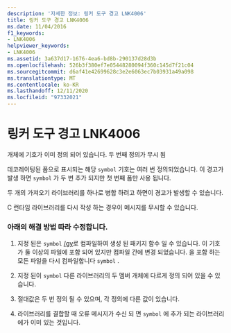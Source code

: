```yaml
---
description: '자세한 정보: 링커 도구 경고 LNK4006'
title: 링커 도구 경고 LNK4006
ms.date: 11/04/2016
f1_keywords:
- LNK4006
helpviewer_keywords:
- LNK4006
ms.assetid: 3a637d17-1676-4ea6-bd8b-290137d28d3b
ms.openlocfilehash: 526b3f380ef7e05448280094f360c145d7f21c04
ms.sourcegitcommit: d6af41e42699628c3e2e6063ec7b03931a49a098
ms.translationtype: MT
ms.contentlocale: ko-KR
ms.lasthandoff: 12/11/2020
ms.locfileid: "97332021"
---
```

# <a name="linker-tools-warning-lnk4006"></a>링커 도구 경고 LNK4006

개체에 기호가 이미 정의 되어 있습니다. 두 번째 정의가 무시 됨

데코레이팅된 폼으로 표시되는 해당 `symbol` 기호는 여러 번 정의되었습니다. 이 경고가 발생 하면 `symbol` 가 두 번 추가 되지만 첫 번째 폼만 사용 됩니다.

두 개의 가져오기 라이브러리를 하나로 병합 하려고 하면이 경고가 발생할 수 있습니다.

C 런타임 라이브러리를 다시 작성 하는 경우이 메시지를 무시할 수 있습니다.

### <a name="to-fix-by-using-the-following-possible-solutions"></a>아래의 해결 방법 따라 수정합니다.

1. 지정 된은 `symbol` [/gy](../../build/reference/gy-enable-function-level-linking.md)로 컴파일하여 생성 된 패키지 함수 일 수 있습니다. 이 기호가 둘 이상의 파일에 포함 되어 있지만 컴파일 간에 변경 되었습니다. 을 포함 하는 모든 파일을 다시 컴파일합니다 `symbol` .

1. 지정 된이 `symbol` 다른 라이브러리의 두 멤버 개체에 다르게 정의 되어 있을 수 있습니다.

1. 절대값은 두 번 정의 될 수 있으며, 각 정의에 다른 값이 있습니다.

1. 라이브러리를 결합할 때 오류 메시지가 수신 되 면 `symbol` 에 추가 되는 라이브러리에가 이미 있는 것입니다.
